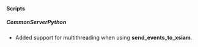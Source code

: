 
#### Scripts

##### CommonServerPython

- Added support for multithreading when using **send_events_to_xsiam**.
